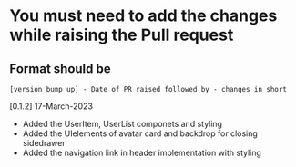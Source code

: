 # You must need to add the changes while raising the Pull request

## Format should be
`[version bump up] - Date of PR raised followed by - changes in short`

[0.1.2] 17-March-2023
- Added the UserItem, UserList componets and styling
- Added the UIelements of avatar card and backdrop for closing sidedrawer
- Added the navigation link in header implementation with styling
